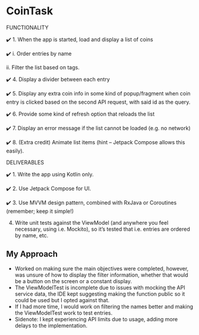 # CoinTask

FUNCTIONALITY

:heavy_check_mark: 1. When	the	app	is	started,	load	and	display	a	list	of	coins
   
   :heavy_check_mark: i. Order	entries	by	name
   
   ii. Filter	the	list	based	on	tags.

:heavy_check_mark: 4. Display	a	divider	between	each	entry

:heavy_check_mark: 5. Display	any	extra	coin	info in	some	kind	of	popup/fragment	when coin entry	is	clicked	based	on	the	second	API	request,	with	said	id as	the	query.

:heavy_check_mark: 6. Provide	some	kind	of	refresh	option	that	reloads	the	list

:heavy_check_mark: 7. Display	an	error	message	if	the	list	cannot	be	loaded	(e.g.	no	network)

:heavy_check_mark: 8. (Extra	credit)	Animate	list	items	(hint	–	Jetpack	Compose	allows	this	easily).

DELIVERABLES

:heavy_check_mark: 1. Write	the	app	using	Kotlin	only.

:heavy_check_mark: 2. Use	Jetpack	Compose	for	UI.

:heavy_check_mark: 3. Use	MVVM	design	pattern,	combined	with	RxJava	or	Coroutines	(remember;	keep	it simple!)

4. Write	unit	tests	against	the	ViewModel	(and	anywhere	you	feel	necessary,	using	i.e.
   Mockito),	so	it’s	tested	that	i.e.	entries	are	ordered	by	name,	etc.

## My Approach
- Worked on making sure the main objectives were completed, however, was unsure of how to display the filter information, whether that would be a button on the screen or a constant display.
- The ViewModelTest is incomplete due to issues with mocking the API service data, the IDE kept suggesting making the function public so it could be used but I opted against that.
- If I had more time, I would work on filtering the names better and making the ViewModelTest work to test entries.
- Sidenote: I kept experiencing API limits due to usage, adding more delays to the implementation.
